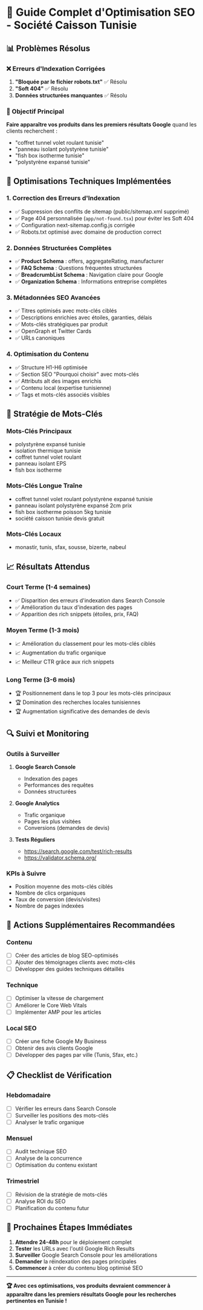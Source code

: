 # 🚀 Guide Complet d'Optimisation SEO - Société Caisson Tunisie

## 📊 Problèmes Résolus

### ❌ Erreurs d'Indexation Corrigées
1. **"Bloquée par le fichier robots.txt"** ✅ Résolu
2. **"Soft 404"** ✅ Résolu  
3. **Données structurées manquantes** ✅ Résolu

### 🎯 Objectif Principal
**Faire apparaître vos produits dans les premiers résultats Google** quand les clients recherchent :
- "coffret tunnel volet roulant tunisie"
- "panneau isolant polystyrène tunisie" 
- "fish box isotherme tunisie"
- "polystyrène expansé tunisie"

## 🔧 Optimisations Techniques Implémentées

### 1. **Correction des Erreurs d'Indexation**
- ✅ Suppression des conflits de sitemap (public/sitemap.xml supprimé)
- ✅ Page 404 personnalisée (`app/not-found.tsx`) pour éviter les Soft 404
- ✅ Configuration next-sitemap.config.js corrigée
- ✅ Robots.txt optimisé avec domaine de production correct

### 2. **Données Structurées Complètes**
- ✅ **Product Schema** : offers, aggregateRating, manufacturer
- ✅ **FAQ Schema** : Questions fréquentes structurées
- ✅ **BreadcrumbList Schema** : Navigation claire pour Google
- ✅ **Organization Schema** : Informations entreprise complètes

### 3. **Métadonnées SEO Avancées**
- ✅ Titres optimisés avec mots-clés ciblés
- ✅ Descriptions enrichies avec étoiles, garanties, délais
- ✅ Mots-clés stratégiques par produit
- ✅ OpenGraph et Twitter Cards
- ✅ URLs canoniques

### 4. **Optimisation du Contenu**
- ✅ Structure H1-H6 optimisée
- ✅ Section SEO "Pourquoi choisir" avec mots-clés
- ✅ Attributs alt des images enrichis
- ✅ Contenu local (expertise tunisienne)
- ✅ Tags et mots-clés associés visibles

## 🎯 Stratégie de Mots-Clés

### **Mots-Clés Principaux**
- polystyrène expansé tunisie
- isolation thermique tunisie
- coffret tunnel volet roulant
- panneau isolant EPS
- fish box isotherme

### **Mots-Clés Longue Traîne**
- coffret tunnel volet roulant polystyrène expansé tunisie
- panneau isolant polystyrène expansé 2cm prix
- fish box isotherme poisson 5kg tunisie
- société caisson tunisie devis gratuit

### **Mots-Clés Locaux**
- monastir, tunis, sfax, sousse, bizerte, nabeul

## 📈 Résultats Attendus

### **Court Terme (1-4 semaines)**
- ✅ Disparition des erreurs d'indexation dans Search Console
- ✅ Amélioration du taux d'indexation des pages
- ✅ Apparition des rich snippets (étoiles, prix, FAQ)

### **Moyen Terme (1-3 mois)**
- 📈 Amélioration du classement pour les mots-clés ciblés
- 📈 Augmentation du trafic organique
- 📈 Meilleur CTR grâce aux rich snippets

### **Long Terme (3-6 mois)**
- 🏆 Positionnement dans le top 3 pour les mots-clés principaux
- 🏆 Domination des recherches locales tunisiennes
- 🏆 Augmentation significative des demandes de devis

## 🔍 Suivi et Monitoring

### **Outils à Surveiller**
1. **Google Search Console**
   - Indexation des pages
   - Performances des requêtes
   - Données structurées

2. **Google Analytics**
   - Trafic organique
   - Pages les plus visitées
   - Conversions (demandes de devis)

3. **Tests Réguliers**
   - https://search.google.com/test/rich-results
   - https://validator.schema.org/

### **KPIs à Suivre**
- Position moyenne des mots-clés ciblés
- Nombre de clics organiques
- Taux de conversion (devis/visites)
- Nombre de pages indexées

## 🚀 Actions Supplémentaires Recommandées

### **Contenu**
- [ ] Créer des articles de blog SEO-optimisés
- [ ] Ajouter des témoignages clients avec mots-clés
- [ ] Développer des guides techniques détaillés

### **Technique**
- [ ] Optimiser la vitesse de chargement
- [ ] Améliorer le Core Web Vitals
- [ ] Implémenter AMP pour les articles

### **Local SEO**
- [ ] Créer une fiche Google My Business
- [ ] Obtenir des avis clients Google
- [ ] Développer des pages par ville (Tunis, Sfax, etc.)

## 📋 Checklist de Vérification

### **Hebdomadaire**
- [ ] Vérifier les erreurs dans Search Console
- [ ] Surveiller les positions des mots-clés
- [ ] Analyser le trafic organique

### **Mensuel**
- [ ] Audit technique SEO
- [ ] Analyse de la concurrence
- [ ] Optimisation du contenu existant

### **Trimestriel**
- [ ] Révision de la stratégie de mots-clés
- [ ] Analyse ROI du SEO
- [ ] Planification du contenu futur

## 🎯 Prochaines Étapes Immédiates

1. **Attendre 24-48h** pour le déploiement complet
2. **Tester** les URLs avec l'outil Google Rich Results
3. **Surveiller** Google Search Console pour les améliorations
4. **Demander** la réindexation des pages principales
5. **Commencer** à créer du contenu blog optimisé SEO

---

**🏆 Avec ces optimisations, vos produits devraient commencer à apparaître dans les premiers résultats Google pour les recherches pertinentes en Tunisie !**
